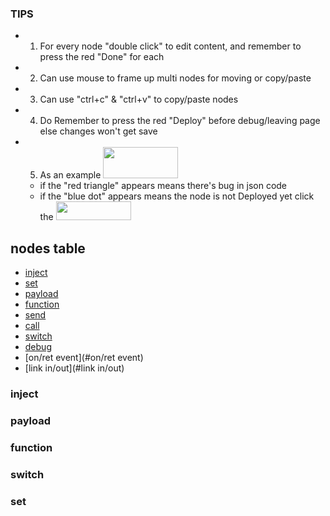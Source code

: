 ### TIPS
* 1. For every node "double click" to edit content, and remember to press the red "Done" for each
* 2. Can use mouse to frame up multi nodes for moving or copy/paste
* 3. Can use "ctrl+c" & "ctrl+v" to copy/paste nodes
* 4. Do Remember to press the red "Deploy" before debug/leaving page else changes won't get save
* 5. As an example <img src="https://i.imgur.com/7KWSIGM.png" width=120 height=50> 
    * if the "red triangle" appears means there's bug in json code 
    * if the "blue dot" appears means the node is not Deployed yet click the <img src="https://i.imgur.com/SbNMST5.png" width=120 height=30> 

## nodes table
* [inject](#inject)
* [set](#set)
* [payload](#payload)
* [function](#function)
* [send](#send)
* [call](#call)
* [switch](#switch)
* [debug](#debug)
* [on/ret event](#on/ret event)
* [link in/out](#link in/out)


### inject

### payload

### function

### switch

### set
